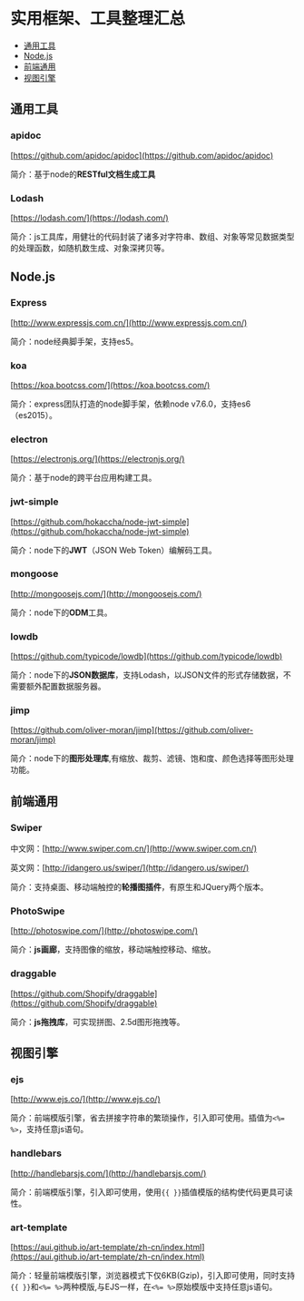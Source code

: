 # 实用框架、工具整理汇总
- [通用工具](#通用工具)
- [Node.js](#Node.js)
- [前端通用](#前端通用)
- [视图引擎](#视图引擎)


## 通用工具
### apidoc
[https://github.com/apidoc/apidoc](https://github.com/apidoc/apidoc)

简介：基于node的**RESTful文档生成工具**


### Lodash
[https://lodash.com/](https://lodash.com/)

简介：js工具库，用健壮的代码封装了诸多对字符串、数组、对象等常见数据类型的处理函数，如随机数生成、对象深拷贝等。


## Node.js
### Express
[http://www.expressjs.com.cn/](http://www.expressjs.com.cn/)

简介：node经典脚手架，支持es5。


### koa
[https://koa.bootcss.com/](https://koa.bootcss.com/)

简介：express团队打造的node脚手架，依赖node v7.6.0，支持es6（es2015）。


### electron
[https://electronjs.org/](https://electronjs.org/)

简介：基于node的跨平台应用构建工具。


### jwt-simple
[https://github.com/hokaccha/node-jwt-simple](https://github.com/hokaccha/node-jwt-simple)

简介：node下的**JWT**（JSON Web Token）编解码工具。


### mongoose
[http://mongoosejs.com/](http://mongoosejs.com/)

简介：node下的**ODM**工具。


### lowdb
[https://github.com/typicode/lowdb](https://github.com/typicode/lowdb)

简介：node下的**JSON数据库**，支持Lodash，以JSON文件的形式存储数据，不需要额外配置数据服务器。


### jimp
[https://github.com/oliver-moran/jimp](https://github.com/oliver-moran/jimp)

简介：node下的**图形处理库**,有缩放、裁剪、滤镜、饱和度、颜色选择等图形处理功能。


## 前端通用
### Swiper
中文网：[http://www.swiper.com.cn/](http://www.swiper.com.cn/)

英文网：[http://idangero.us/swiper/](http://idangero.us/swiper/)

简介：支持桌面、移动端触控的**轮播图插件**，有原生和JQuery两个版本。


### PhotoSwipe
[http://photoswipe.com/](http://photoswipe.com/)

简介：**js画廊**，支持图像的缩放，移动端触控移动、缩放。


### draggable
[https://github.com/Shopify/draggable](https://github.com/Shopify/draggable)

简介：**js拖拽库**，可实现拼图、2.5d图形拖拽等。


## 视图引擎
### ejs
[http://www.ejs.co/](http://www.ejs.co/)

简介：前端模版引擎，省去拼接字符串的繁琐操作，引入即可使用。插值为`<%=  %>`，支持任意js语句。

### handlebars
[http://handlebarsjs.com/](http://handlebarsjs.com/)

简介：前端模版引擎，引入即可使用，使用`{{ }}`插值模版的结构使代码更具可读性。

### art-template
[https://aui.github.io/art-template/zh-cn/index.html](https://aui.github.io/art-template/zh-cn/index.html)

简介：轻量前端模版引擎，浏览器模式下仅6KB(Gzip)，引入即可使用，同时支持`{{ }}`和`<%= %>`两种模版,与EJS一样，在`<%= %>`原始模版中支持任意js语句。